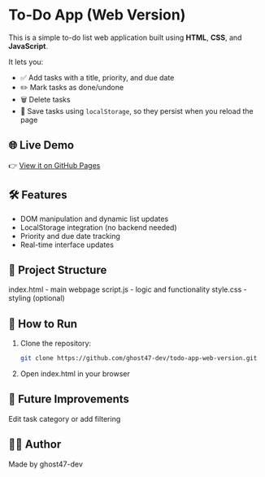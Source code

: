 # To-Do App (Web Version)

This is a simple to-do list web application built using **HTML**, **CSS**, and **JavaScript**.

It lets you:
- ✅ Add tasks with a title, priority, and due date
- ✏️ Mark tasks as done/undone
- 🗑️ Delete tasks
- 💾 Save tasks using `localStorage`, so they persist when you reload the page

## 🌐 Live Demo
👉 [View it on GitHub Pages](https://ghost47-dev.github.io/todo-app-web-version/)

## 🛠️ Features
- DOM manipulation and dynamic list updates
- LocalStorage integration (no backend needed)
- Priority and due date tracking
- Real-time interface updates

## 📁 Project Structure
index.html - main webpage
script.js - logic and functionality
style.css - styling (optional)


## 🚀 How to Run
1. Clone the repository:
   ```bash
   git clone https://github.com/ghost47-dev/todo-app-web-version.git

2. Open index.html in your browser

## 📌 Future Improvements
Edit task category or add filtering

## 👨‍💻 Author
Made by ghost47-dev